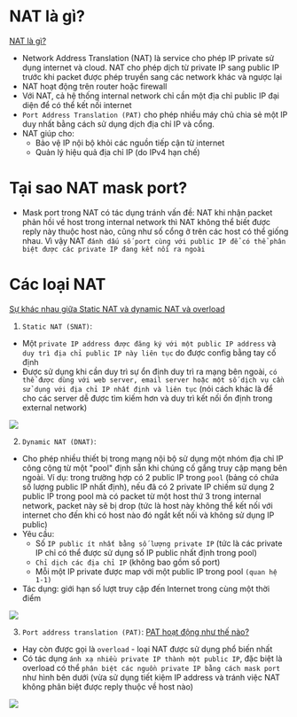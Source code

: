 # NAT là gì?

[NAT là gì?](https://www.geeksforgeeks.org/network-address-translation-nat/)

- Network Address Translation (NAT) là service cho phép IP private sử dụng internet và cloud. NAT cho phép dịch từ private IP sang public IP trước khi packet được phép truyền sang các network khác và ngược lại
- NAT hoạt động trên router hoặc firewall
- Với NAT, cả hệ thống internal network chỉ cần một địa chỉ public IP đại diện để có thể kết nối internet
- `Port Address Translation (PAT)` cho phép nhiều máy chủ chia sẻ một IP duy nhất bằng cách sử dụng dịch địa chỉ IP và cổng.
- NAT giúp cho:
  - Bảo vệ IP nội bộ khỏi các nguồn tiếp cận từ internet
  - Quản lý hiệu quả địa chỉ IP (do IPv4 hạn chế)

# Tại sao NAT mask port?
- Mask port trong NAT có tác dụng tránh vấn đề: NAT khi nhận packet phản hồi về host trong internal network thì NAT không thể biết được reply này thuộc host nào, cũng như số cổng ở trên các host có thể giống nhau. Vì vậy NAT `đánh dấu số port cùng với public IP để có thể phân biệt được các private IP đang kết nối ra ngoài`

# Các loại NAT

[Sự khác nhau giữa Static NAT và dynamic NAT và overload](https://ipwithease.com/nat-types-static-dynamic-and-overload/)

1. `Static NAT (SNAT)`:
  - Một `private IP address được đăng ký với một public IP address` và `duy trì địa chỉ public IP này liên tục` do được config bằng tay cố định
  - Được sử dụng khi cần duy trì sự ổn định duy trì ra mạng bên ngoài, `có thể được dùng với web server, email server hoặc một số dịch vụ cần sử dụng với địa chỉ IP nhất định và liên tục` (nói cách khác là để cho các server dễ được tìm kiếm hơn và duy trì kết nối ổn định trong external network)
  
![](https://i1.wp.com/ipwithease.com/wp-content/uploads/2017/05/STATIC-NAT.jpg?resize=600%2C343&ssl=1)

2. `Dynamic NAT (DNAT)`:
  - Cho phép nhiều thiết bị trong mạng nội bộ sử dụng một nhóm địa chỉ IP công cộng từ một "pool" định sẵn khi chúng cố gắng truy cập mạng bên ngoài. Ví dụ: trong trường hợp có 2 public IP trong `pool` (bảng có chứa số lượng public IP nhất định), nếu đã có 2 private IP chiếm sử dụng 2 public IP trong pool mà có packet từ một host thứ 3 trong internal network, packet này sẽ bị drop (tức là host này không thể kết nối với internet cho đến khi có host nào đó ngắt kết nối và không sử dụng IP public)
  - Yêu cầu:
    - Số `IP public ít nhất bằng số lượng private IP` (tức là các private IP chỉ có thể được sử dụng số IP public nhất định trong pool)
    - `Chỉ dịch các địa chỉ IP` (không bao gồm số port)
    - Mỗi một IP private được map với một public IP trong pool `(quan hệ 1-1)`
  - Tác dụng: giới hạn số lượt truy cập đến Internet trong cùng một thời điểm

![](https://i1.wp.com/ipwithease.com/wp-content/uploads/2017/05/DYNAMIC-NAT.jpg?resize=768%2C439&ssl=1)

3. `Port address translation (PAT)`: [PAT hoạt động như thế nào?](https://study-ccna.com/port-address-translation-pat-configuration/)
  - Hay còn được gọi là `overload` - loại NAT được sử dụng phổ biến nhất
  - Có tác dụng `ánh xạ nhiều private IP thành một public IP`, đặc biệt là overload có thể `phân biệt các nguồn private IP bằng cách mask port` như hình bên dưới (vừa sử dụng tiết kiệm IP address và tránh việc NAT không phân biệt được reply thuộc về host nào)

![](https://study-ccna.com/wp-content/uploads/2018/08/pat_explanation.jpg)
